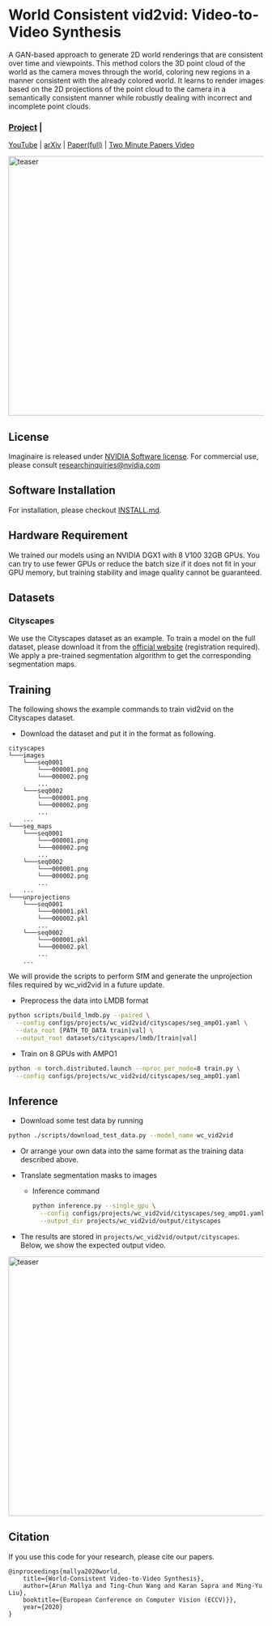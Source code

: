 # World Consistent vid2vid: Video-to-Video Synthesis
A GAN-based approach to generate 2D world renderings that are consistent over time and viewpoints. This method colors the 3D point cloud of the world as the camera moves through the world, coloring new regions in a manner consistent with the already colored world. It learns to render images based on the 2D projections of the point cloud to the camera in a semantically consistent manner while robustly dealing with incorrect and incomplete point clouds.

### [Project](https://nvlabs.github.io/wc-vid2vid/) |
[YouTube](https://www.youtube.com/watch?v=b2P39sS2kKo) |
[arXiv](https://arxiv.org/abs/2007.08509) |
[Paper(full)](https://nvlabs.github.io/wc-vid2vid/files/wc-vid2vid.pdf) |
[Two Minute Papers Video](https://youtu.be/u4HpryLU-VI)

<img alt="teaser" src='https://nvlabs.github.io/wc-vid2vid/videos/side_by_side.gif' width='512'/>

## License

Imaginaire is released under [NVIDIA Software license](LICENSE.md).
For commercial use, please consult [researchinquiries@nvidia.com](researchinquiries@nvidia.com)

## Software Installation
For installation, please checkout [INSTALL.md](../../INSTALL.md).

## Hardware Requirement
We trained our models using an NVIDIA DGX1 with 8 V100 32GB GPUs. You can try to use fewer GPUs or reduce the batch size if it does not fit in your GPU memory, but training stability and image quality cannot be guaranteed.

## Datasets

### Cityscapes
We use the Cityscapes dataset as an example. To train a model on the full dataset, please download it from the [official website](https://www.cityscapes-dataset.com/) (registration required). We apply a pre-trained segmentation algorithm to get the corresponding segmentation maps.

## Training
The following shows the example commands to train vid2vid on the Cityscapes dataset.
- Download the dataset and put it in the format as following.
```
cityscapes
└───images
    └───seq0001
        └───000001.png
        └───000002.png
        ...
    └───seq0002
        └───000001.png
        └───000002.png
        ...
    ...
└───seg_maps
    └───seq0001
        └───000001.png
        └───000002.png
        ...
    └───seq0002
        └───000001.png
        └───000002.png
        ...
    ...
└───unprojections
    └───seq0001
        └───000001.pkl
        └───000002.pkl
        ...
    └───seq0002
        └───000001.pkl
        └───000002.pkl
        ...
    ...
```
We will provide the scripts to perform SfM and generate the unprojection files required by wc_vid2vid in a future update.

- Preprocess the data into LMDB format

```bash
python scripts/build_lmdb.py --paired \
  --config configs/projects/wc_vid2vid/cityscapes/seg_ampO1.yaml \
  --data_root [PATH_TO_DATA train|val] \
  --output_root datasets/cityscapes/lmdb/[train|val]
```

- Train on 8 GPUs with AMPO1

```bash
python -m torch.distributed.launch --nproc_per_node=8 train.py \
  --config configs/projects/wc_vid2vid/cityscapes/seg_ampO1.yaml
```

## Inference
- Download some test data by running

```bash
python ./scripts/download_test_data.py --model_name wc_vid2vid
```

- Or arrange your own data into the same format as the training data described above.

- Translate segmentation masks to images
  - Inference command
    ```bash
    python inference.py --single_gpu \
      --config configs/projects/wc_vid2vid/cityscapes/seg_ampO1.yaml \
      --output_dir projects/wc_vid2vid/output/cityscapes
    ```
- The results are stored in `projects/wc_vid2vid/output/cityscapes`.
  Below, we show the expected output video.
<img alt="teaser" src='https://nvlabs.github.io/wc-vid2vid/videos/sample_output.gif' width='512'/>

## Citation
If you use this code for your research, please cite our papers.

```
@inproceedings{mallya2020world,
    title={World-Consistent Video-to-Video Synthesis},
    author={Arun Mallya and Ting-Chun Wang and Karan Sapra and Ming-Yu Liu},
    booktitle={European Conference on Computer Vision (ECCV)}},
    year={2020}
}
```
